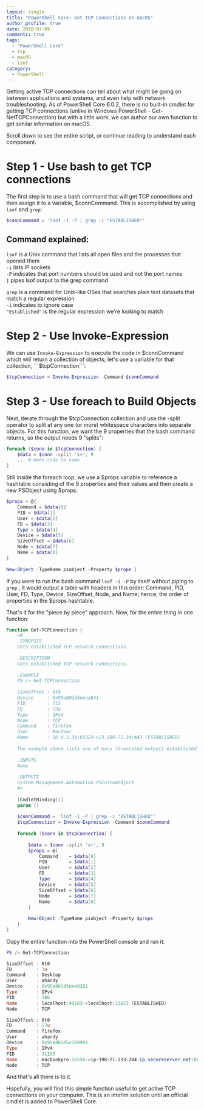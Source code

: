 ```yaml
---
layout: single
title: "PowerShell Core: Get TCP Connections on macOS"
author_profile: true
date: 2018-07-09
comments: true
tags:
  - "PowerShell Core"
  - tcp
  - macOS
  - lsof
category:
  - PowerShell
---
```


Getting active TCP connections can tell about what might be going on between applications and systems, and even help with network troubleshooting. As of PowerShell Core 6.0.2, there is no built-in cmdlet for getting TCP connections (unlike in Windows PowerShell - Get-NetTCPConnection) but with a little work, we can author our own function to get similar information on macOS.

Scroll down to see the entire script, or continue reading to understand each component.

# Step 1 - Use bash to get TCP connections #
The first step is to use a bash command that will get TCP connections and then assign it to a variable, $connCommand. This is accomplished by using ```lsof```  and ```grep```:

```powershell
$connCommand = 'lsof -i -P | grep -i "ESTABLISHED"'
```

## Command explained: ##
```lsof```  is a Unix command that lists all open files and the processes that opened them  
```-i```  lists IP sockets  
```-P```  indicates that port numbers should be used and not the port names  
```|```  pipes lsof output to the grep command  

```grep```  is a command for Unix-like OSes that searches plain text datasets that match a regular expression  
```-i```  indicates to ignore case  
```"Established"```  is the regular expression we're looking to match  

# Step 2 - Use Invoke-Expression #
We can use ```Invoke-Expression``` to execute the code in $connCommand which will return a collection of objects; let's use a variable for that collection, ```$tcpConnection```:

```powershell
$tcpConnection = Invoke-Expression -Command $connCommand
```

# Step 3 - Use foreach to Build Objects #
Next, iterate through the $tcpConnection  collection and use the -split operator to split at any one (or more) whitespace characters into separate objects. For this function, we want the 9 properties that the bash command returns, so the output needs 9 "splits":

```powershell
foreach ($conn in $tcpConnection) {
    $data = $conn -split 's+', 9
    ... # more code to come
}
```

Still inside the foreach loop, we use a $props variable to reference a hashtable consisting of the 9 properties and their values and then create a new PSObject using $props:

```powershell
$props = @{
    Command = $data[0]
    PID = $data[1]
    User = $data[2]
    FD = $data[3]
    Type = $data[4]
    Device = $data[5]
    SizeOffset = $data[6]
    Node = $data[7]
    Name = $data[8]
}
    
New-Object -TypeName psobject -Property $props }
```

If you were to run the bash command ```lsof -i -P```  by itself without piping to ```grep``` , it would output a table with headers in this order: Command, PID, User, FD, Type, Device, SizeOffset, Node, and Name; hence, the order of properties in the $props hashtable.

That's it for the "piece by piece" approach. Now, for the entire thing in one function:

```powershell
Function Get-TCPConnection {
    <#
    .SYNOPSIS
    Gets established TCP network connections.
    
    .DESCRIPTION
    Gets established TCP network connections.
    
    .EXAMPLE
    PS /> Get-TCPConnection
    
    SizeOffset : 0t0
    Device     : 0x95a801d5eeaa641
    PID        : 715
    FD         : 72u
    Type       : IPv4
    Node       : TCP
    Command    : firefox
    User       : MacUser
    Name       : 10.0.3.30:65323->23.100.72.34:443 (ESTABLISHED)
    
    The example above lists one of many (truncated output) established TCP connections.
    
    .INPUTS
    None
    
    .OUTPUTS
    System.Management.Automation.PSCustomObject
    #>
    
    [CmdletBinding()]
    param ()
    
    $connCommand = 'lsof -i -P | grep -i "ESTABLISHED"'
    $tcpConnection = Invoke-Expression -Command $connCommand
    
    foreach ($conn in $tcpConnection) {
    
        $data = $conn -split 's+', 9
        $props = @{
            Command    = $data[0]
            PID        = $data[1]
            User       = $data[2]
            FD         = $data[3]
            Type       = $data[4]
            Device     = $data[5]
            SizeOffset = $data[6]
            Node       = $data[7]
            Name       = $data[8]
        }
        
        New-Object -TypeName psobject -Property $props
    }
}
```

Copy the entire function into the PowerShell console and run it:
```powershell
PS /> Get-TCPConnection

SizeOffset : 0t0
FD         : 3u
Command    : Desktop
User       : ahardy
Device     : 0x95a801d5eea9381
Type       : IPv4
PID        : 386
Name       : localhost:49183->localhost:13823 (ESTABLISHED)
Node       : TCP

SizeOffset : 0t0
FD         : 57u
Command    : firefox
User       : ahardy
Device     : 0x95a801d5c388901
Type       : IPv4
PID        : 31155
Name       : macbookpro:56558->ip-198-71-233-204.ip.secureserver.net:80 (ESTABLISHED)
Node       : TCP
```

And that's all there is to it.

Hopefully, you will find this simple function useful to get active TCP connections on your computer. This is an interim solution until an official cmdlet is added to PowerShell Core.
